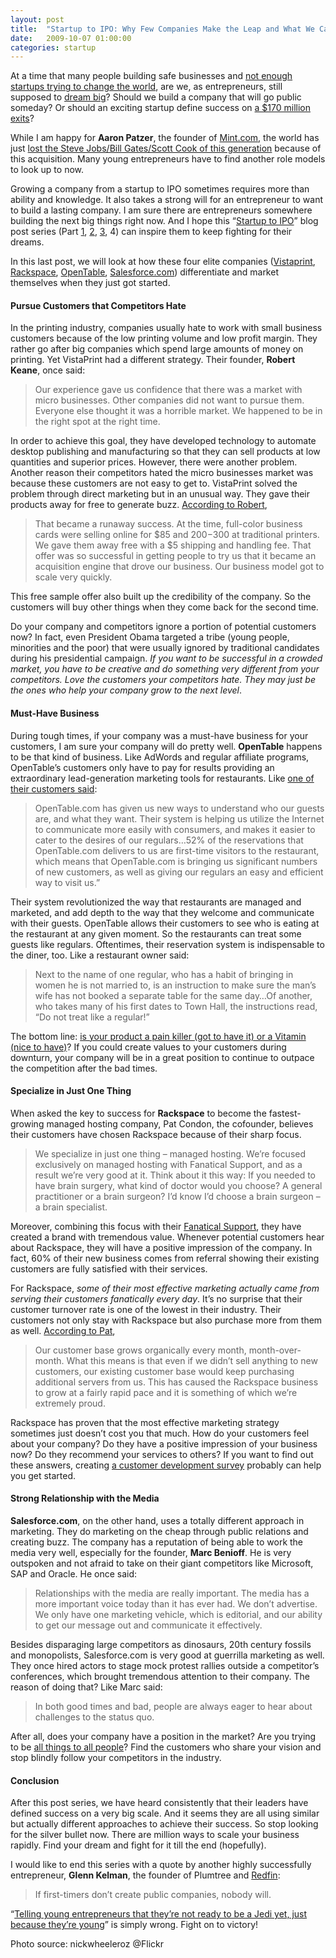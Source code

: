 ```yaml
---
layout: post
title:  "Startup to IPO: Why Few Companies Make the Leap and What We Can Learn from Them (Part 4: Differentiation & Marketing)"
date:   2009-10-07 01:00:00
categories: startup
---
```


At a time that many people building safe businesses and [not enough startups trying to change the world](http://www.techcrunch.com/2009/09/17/memo-to-start-ups-you%E2%80%99re-supposed-to-be-changing-the-world-remember/), are we, as entrepreneurs, still supposed to [dream big](http://www.techcrunch.com/2009/09/17/is-toybots-dreaming-big-enough/)? Should we build a company that will go public someday? Or should an exciting startup define success on [a $170 million exits](http://500hats.typepad.com/500blogs/2009/10/flipping-is-good.html)?

While I am happy for **Aaron Patzer**, the founder of [Mint.com](http://www.mint.com), the world has just [lost the Steve Jobs/Bill Gates/Scott Cook of this generation](http://37signals.com/svn/posts/1927-the-next-generation-bends-over) because of this acquisition. Many young entrepreneurs have to find another role models to look up to now.

Growing a company from a startup to IPO sometimes requires more than ability and knowledge. It also takes a strong will for an entrepreneur to want to build a lasting company. I am sure there are entrepreneurs somewhere building the next big things right now. And I hope this “[Startup to IPO](http://scale.cc/2009/07/05/startup-to-ipo-why-few-companies-make-the-leap-and-what-we-can-learn-from-them-part-1/)” blog post series (Part [1](http://scale.cc/2009/07/05/startup-to-ipo-why-few-companies-make-the-leap-and-what-we-can-learn-from-them-part-1/), [2](http://scale.cc/2009/07/15/startup-to-ipo-why-few-companies-make-the-leap-and-what-we-can-learn-from-them-part-2/), [3](http://scale.cc/2009/07/28/startup-to-ipo-why-few-companies-make-the-leap-and-what-we-can-learn-from-them-part-3-growth/), 4) can inspire them to keep fighting for their dreams.

In this last post, we will look at how these four elite companies ([Vistaprint](http://vistaprint.com/), [Rackspace](http://rackspace.com/), [OpenTable](http://opentable.com/), [Salesforce.com](http://salesforce.com/)) differentiate and market themselves when they just got started.

#### Pursue Customers that Competitors Hate

In the printing industry, companies usually hate to work with small business customers because of the low printing volume and low profit margin. They rather go after big companies which spend large amounts of money on printing. Yet VistaPrint had a different strategy. Their founder, **Robert Keane**, once said:

> Our experience gave us confidence that there was a market with micro businesses. Other companies did not want to pursue them. Everyone else thought it was a horrible market. We happened to be in the right spot at the right time.

In order to achieve this goal, they have developed technology to automate desktop publishing and manufacturing so that they can sell products at low quantities and superior prices. However, there were another problem. Another reason their competitors hated the micro businesses market was because these customers are not easy to get to. VistaPrint solved the problem through direct marketing but in an unusual way. They gave their products away for free to generate buzz. [According to Robert](http://www.sramanamitra.com/2009/06/27/wwfrom-startup-to-500-million-vistaprint-ceo-robert-keane-part-4/),

> That became a runaway success. At the time, full-color business cards were selling online for $85 and $200-$300 at traditional printers. We gave them away free with a $5 shipping and handling fee. That offer was so successful in getting people to try us that it became an acquisition engine that drove our business. Our business model got to scale very quickly.

This free sample offer also built up the credibility of the company. So the customers will buy other things when they come back for the second time.

Do your company and competitors ignore a portion of potential customers now? In fact, even President Obama targeted a tribe (young people, minorities and the poor) that were usually ignored by traditional candidates during his presidential campaign. _If you want to be successful in a crowded market, you have to be creative and do something very different from your competitors. Love the customers your competitors hate. They may just be the ones who help your company grow to the next level_.

#### Must-Have Business

During tough times, if your company was a must-have business for your customers, I am sure your company will do pretty well. **OpenTable** happens to be that kind of business. Like AdWords and regular affiliate programs, OpenTable’s customers only have to pay for results providing an extraordinary lead-generation marketing tools for restaurants. Like [one of their customers said](http://money.cnn.com/magazines/fortune/fortune_archive/2006/07/24/8381685/index.htm):

> OpenTable.com has given us new ways to understand who our guests are, and what they want. Their system is helping us utilize the Internet to communicate more easily with consumers, and makes it easier to cater to the desires of our regulars…52% of the reservations that OpenTable.com delivers to us are first-time visitors to the restaurant, which means that OpenTable.com is bringing us significant numbers of new customers, as well as giving our regulars an easy and efficient way to visit us.”

Their system revolutionized the way that restaurants are managed and marketed, and add depth to the way that they welcome and communicate with their guests. OpenTable allows their customers to see who is eating at the restaurant at any given moment. So the restaurants can treat some guests like regulars. Oftentimes, their reservation system is indispensable to the diner, too. Like a restaurant owner said:

> Next to the name of one regular, who has a habit of bringing in women he is not married to, is an instruction to make sure the man’s wife has not booked a separate table for the same day…Of another, who takes many of his first dates to Town Hall, the instructions read, “Do not treat like a regular!”

The bottom line: [is your product a pain killer (got to have it) or a Vitamin (nice to have)](http://dondodge.typepad.com/the_next_big_thing/2008/03/does-your-start.html)? If you could create values to your customers during downturn, your company will be in a great position to continue to outpace the competition after the bad times.

#### Specialize in Just One Thing

When asked the key to success for **Rackspace** to become the fastest-growing managed hosting company, Pat Condon, the cofounder, believes their customers have chosen Rackspace because of their sharp focus.

> We specialize in just one thing – managed hosting. We’re focused exclusively on managed hosting with Fanatical Support, and as a result we’re very good at it. Think about it this way: If you needed to have brain surgery, what kind of doctor would you choose? A general practitioner or a brain surgeon? I’d know I’d choose a brain surgeon – a brain specialist.

Moreover, combining this focus with their [Fanatical Support](http://scale.cc/2009/07/05/startup-to-ipo-why-few-companies-make-the-leap-and-what-we-can-learn-from-them-part-1/), they have created a brand with tremendous value. Whenever potential customers hear about Rackspace, they will have a positive impression of the company. In fact, 60% of their new business comes from referral showing their existing customers are fully satisfied with their services.

For Rackspace, _some of their most effective marketing actually came from serving their customers fanatically every day_. It’s no surprise that their customer turnover rate is one of the lowest in their industry. Their customers not only stay with Rackspace but also purchase more from them as well. [According to Pat](http://www.hostsearch.com/interview/rackspace_managed_hosting_interview_october_2004.asp),

> Our customer base grows organically every month, month-over-month. What this means is that even if we didn’t sell anything to new customers, our existing customer base would keep purchasing additional servers from us. This has caused the Rackspace business to grow at a fairly rapid pace and it is something of which we’re extremely proud.

Rackspace has proven that the most effective marketing strategy sometimes just doesn’t cost you that much. How do your customers feel about your company? Do they have a positive impression of your business now? Do they recommend your services to others? If you want to find out these answers, creating [a customer development survey](http://survey.io/) probably can help you get started.

#### Strong Relationship with the Media

**Salesforce.com**, on the other hand, uses a totally different approach in marketing. They do marketing on the cheap through public relations and creating buzz. The company has a reputation of being able to work the media very well, especially for the founder, **Marc Benioff**. He is very outspoken and not afraid to take on their giant competitors like Microsoft, SAP and Oracle. He once said:

> Relationships with the media are really important. The media has a more important voice today than it has ever had. We don’t advertise. We only have one marketing vehicle, which is editorial, and our ability to get our message out and communicate it effectively.

Besides disparaging large competitors as dinosaurs, 20th century fossils and monopolists, Salesforce.com is very good at guerrilla marketing as well. They once hired actors to stage mock protest rallies outside a competitor’s conferences, which brought tremendous attention to their company. The reason of doing that? Like Marc said:

> In both good times and bad, people are always eager to hear about challenges to the status quo.

After all, does your company have a position in the market? Are you trying to be [all things to all people](http://gettingreal.37signals.com/ch04_Make_Opinionated_Software.php)? Find the customers who share your vision and stop blindly follow your competitors in the industry.

#### Conclusion

After this post series, we have heard consistently that their leaders have defined success on a very big scale. And it seems they are all using similar but actually different approaches to achieve their success. So stop looking for the silver bullet now. There are million ways to scale your business rapidly. Find your dream and fight for it till the end (hopefully).

I would like to end this series with a quote by another highly successfully entrepreneur, **Glenn Kelman**, the founder of Plumtree and [Redfin](http://www.redfin.com):

> If first-timers don’t create public companies, nobody will.

“[Telling young entrepreneurs that they’re not ready to be a Jedi yet, just because they’re young](http://blog.redfin.com/blog/2009/10/honey_i_shrunk_the_startups_part_ii.html)” is simply wrong. Fight on to victory!

<span class="photo-source">Photo source: nickwheeleroz @Flickr</span>
